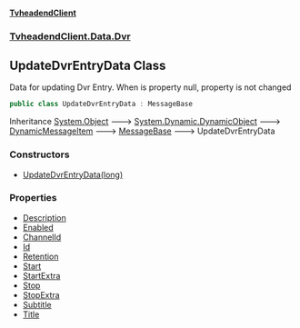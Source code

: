 #### [TvheadendClient](./index.md 'index')
### [TvheadendClient.Data.Dvr](./TvheadendClient-Data-Dvr.md 'TvheadendClient.Data.Dvr')
## UpdateDvrEntryData Class
Data for updating Dvr Entry. When is property null, property is not changed  
```csharp
public class UpdateDvrEntryData : MessageBase
```
Inheritance [System.Object](https://docs.microsoft.com/en-us/dotnet/api/System.Object 'System.Object') &#129106; [System.Dynamic.DynamicObject](https://docs.microsoft.com/en-us/dotnet/api/System.Dynamic.DynamicObject 'System.Dynamic.DynamicObject') &#129106; [DynamicMessageItem](./TvheadendClient-Messages-DynamicMessageItem.md 'TvheadendClient.Messages.DynamicMessageItem') &#129106; [MessageBase](./TvheadendClient-Messages-MessageBase.md 'TvheadendClient.Messages.MessageBase') &#129106; UpdateDvrEntryData  
### Constructors
- [UpdateDvrEntryData(long)](./TvheadendClient-Data-Dvr-UpdateDvrEntryData-UpdateDvrEntryData(long).md 'TvheadendClient.Data.Dvr.UpdateDvrEntryData.UpdateDvrEntryData(long)')
### Properties
- [Description](./TvheadendClient-Data-Dvr-UpdateDvrEntryData-Description.md 'TvheadendClient.Data.Dvr.UpdateDvrEntryData.Description')
- [Enabled](./TvheadendClient-Data-Dvr-UpdateDvrEntryData-Enabled.md 'TvheadendClient.Data.Dvr.UpdateDvrEntryData.Enabled')
- [ChannelId](./TvheadendClient-Data-Dvr-UpdateDvrEntryData-ChannelId.md 'TvheadendClient.Data.Dvr.UpdateDvrEntryData.ChannelId')
- [Id](./TvheadendClient-Data-Dvr-UpdateDvrEntryData-Id.md 'TvheadendClient.Data.Dvr.UpdateDvrEntryData.Id')
- [Retention](./TvheadendClient-Data-Dvr-UpdateDvrEntryData-Retention.md 'TvheadendClient.Data.Dvr.UpdateDvrEntryData.Retention')
- [Start](./TvheadendClient-Data-Dvr-UpdateDvrEntryData-Start.md 'TvheadendClient.Data.Dvr.UpdateDvrEntryData.Start')
- [StartExtra](./TvheadendClient-Data-Dvr-UpdateDvrEntryData-StartExtra.md 'TvheadendClient.Data.Dvr.UpdateDvrEntryData.StartExtra')
- [Stop](./TvheadendClient-Data-Dvr-UpdateDvrEntryData-Stop.md 'TvheadendClient.Data.Dvr.UpdateDvrEntryData.Stop')
- [StopExtra](./TvheadendClient-Data-Dvr-UpdateDvrEntryData-StopExtra.md 'TvheadendClient.Data.Dvr.UpdateDvrEntryData.StopExtra')
- [Subtitle](./TvheadendClient-Data-Dvr-UpdateDvrEntryData-Subtitle.md 'TvheadendClient.Data.Dvr.UpdateDvrEntryData.Subtitle')
- [Title](./TvheadendClient-Data-Dvr-UpdateDvrEntryData-Title.md 'TvheadendClient.Data.Dvr.UpdateDvrEntryData.Title')
